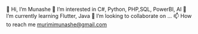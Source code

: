 👋 Hi, I’m Munashe
👀 I’m interested in C#, Python, PHP,SQL, PowerBI, AI
🌱 I’m currently learning Flutter, Java
💞️ I’m looking to collaborate on ...
📫 How to reach me murimimunashe@gmail.com

